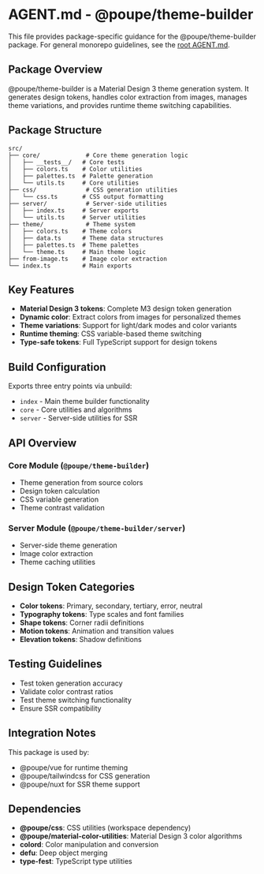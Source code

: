 # AGENT.md - @poupe/theme-builder

This file provides package-specific guidance for the @poupe/theme-builder
package. For general monorepo guidelines, see the
[root AGENT.md](../../AGENT.md).

## Package Overview

@poupe/theme-builder is a Material Design 3 theme generation system. It
generates design tokens, handles color extraction from images, manages
theme variations, and provides runtime theme switching capabilities.

## Package Structure

```text
src/
├── core/             # Core theme generation logic
│   ├── __tests__/   # Core tests
│   ├── colors.ts    # Color utilities
│   ├── palettes.ts  # Palette generation
│   └── utils.ts     # Core utilities
├── css/              # CSS generation utilities
│   └── css.ts       # CSS output formatting
├── server/           # Server-side utilities
│   ├── index.ts     # Server exports
│   └── utils.ts     # Server utilities
├── theme/            # Theme system
│   ├── colors.ts    # Theme colors
│   ├── data.ts      # Theme data structures
│   ├── palettes.ts  # Theme palettes
│   └── theme.ts     # Main theme logic
├── from-image.ts    # Image color extraction
└── index.ts         # Main exports
```

## Key Features

- **Material Design 3 tokens**: Complete M3 design token generation
- **Dynamic color**: Extract colors from images for personalized
  themes
- **Theme variations**: Support for light/dark modes and color variants
- **Runtime theming**: CSS variable-based theme switching
- **Type-safe tokens**: Full TypeScript support for design tokens

## Build Configuration

Exports three entry points via unbuild:
- `index` - Main theme builder functionality
- `core` - Core utilities and algorithms
- `server` - Server-side utilities for SSR

## API Overview

### Core Module (`@poupe/theme-builder`)
- Theme generation from source colors
- Design token calculation
- CSS variable generation
- Theme contrast validation

### Server Module (`@poupe/theme-builder/server`)
- Server-side theme generation
- Image color extraction
- Theme caching utilities

## Design Token Categories

- **Color tokens**: Primary, secondary, tertiary, error, neutral
- **Typography tokens**: Type scales and font families
- **Shape tokens**: Corner radii definitions
- **Motion tokens**: Animation and transition values
- **Elevation tokens**: Shadow definitions

## Testing Guidelines

- Test token generation accuracy
- Validate color contrast ratios
- Test theme switching functionality
- Ensure SSR compatibility

## Integration Notes

This package is used by:
- @poupe/vue for runtime theming
- @poupe/tailwindcss for CSS generation
- @poupe/nuxt for SSR theme support

## Dependencies

- **@poupe/css**: CSS utilities (workspace dependency)
- **@poupe/material-color-utilities**: Material Design 3 color algorithms
- **colord**: Color manipulation and conversion
- **defu**: Deep object merging
- **type-fest**: TypeScript type utilities
